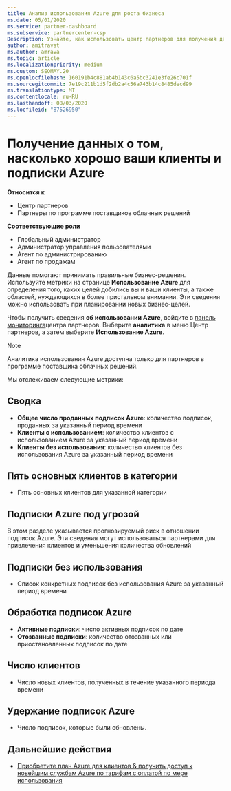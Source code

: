 ```yaml
---
title: Анализ использования Azure для роста бизнеса
ms.date: 05/01/2020
ms.service: partner-dashboard
ms.subservice: partnercenter-csp
Description: Узнайте, как использовать центр партнеров для получения данных об использовании подписок Azure ваших клиентов.
author: amitravat
ms.author: amrava
ms.topic: article
ms.localizationpriority: medium
ms.custom: SEOMAY.20
ms.openlocfilehash: 160191b4c881ab4b143c6a5bc3241e3fe26c701f
ms.sourcegitcommit: 7e19c211b1d5f2db2a4c56a743b14c8485decd99
ms.translationtype: MT
ms.contentlocale: ru-RU
ms.lasthandoff: 08/03/2020
ms.locfileid: "87526950"
---
```

# <a name="get-data-about-how-well-your-customers-and-azure-subscriptions-are-doing"></a>Получение данных о том, насколько хорошо ваши клиенты и подписки Azure

**Относится к**

- Центр партнеров
- Партнеры по программе поставщиков облачных решений

**Соответствующие роли**

- Глобальный администратор
- Администратор управления пользователями
- Агент по администрированию
- Агент по продажам

Данные помогают принимать правильные бизнес-решения. Используйте метрики на странице **Использование Azure** для определения того, каких целей добились вы и ваши клиенты, а также областей, нуждающихся в более пристальном внимании. Эти сведения можно использовать при планировании новых бизнес-целей.

Чтобы получить сведения **об использовании Azure**, войдите в [панель мониторинга](https:/partner.microsoft.com/dashboard)центра партнеров. Выберите **аналитика** в меню Центр партнеров, а затем выберите **Использование Azure**.

> [!NOTE]
> Аналитика использования Azure доступна только для партнеров в программе поставщика облачных решений.

Мы отслеживаем следующие метрики:

## <a name="summary"></a>Сводка

- **Общее число проданных подписок Azure**: количество подписок, проданных за указанный период времени  
- **Клиенты с использованием**: количество клиентов с использованием Azure за указанный период времени  
- **Клиенты без использования**: количество клиентов без использования Azure за указанный период времени  

## <a name="top-5-customers-in-category"></a>Пять основных клиентов в категории

- Пять основных клиентов для указанной категории  

## <a name="azure-subscriptions-at-risk"></a>Подписки Azure под угрозой

В этом разделе указывается прогнозируемый риск в отношении подписок Azure. Эти сведения могут использоваться партнерами для привлечения клиентов и уменьшения количества обновлений

## <a name="subscriptions-without-usage"></a>Подписки без использования

- Список конкретных подписок без использования Azure за указанный период времени  

## <a name="azure-subscription-churn"></a>Обработка подписок Azure

- **Активные подписки**: число активных подписок по дате  
- **Отозванные подписки**: количество отозванных или приостановленных подписок по дате  

## <a name="customer-count"></a>Число клиентов

- Число новых клиентов, полученных в течение указанного периода времени  

## <a name="azure-subscription-retention"></a>Удержание подписок Azure

- Число подписок, которые были обновлены.

 ## <a name="next-steps"></a>Дальнейшие действия

- [Приобретите план Azure для клиентов & получить доступ к новейшим службам Azure по тарифам с оплатой по мере использования](purchase-azure-plan.md)
